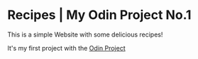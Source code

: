 # Recipes | My Odin Project No.1

This is a simple Website with some delicious recipes!

It's my first project with the [Odin Project](https://www.theodinproject.com/)